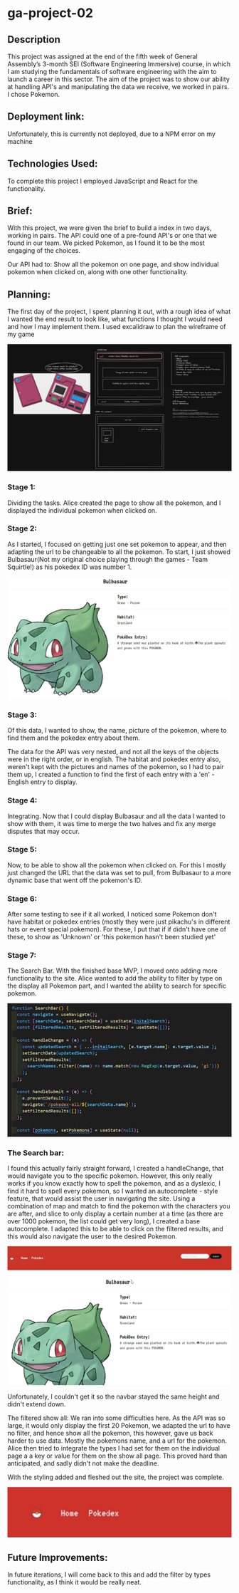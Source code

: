 # ga-project-02

## Description

This project was assigned at the end of the fifth week of General Assembly’s 3-month SEI (Software Engineering Immersive) course, in which I am studying the fundamentals of software engineering with the aim to launch a career in this sector. The aim of the project was to show our ability at handling API's and manipulating the data we receive, we worked in pairs. I chose Pokemon.

## Deployment link:
Unfortunately, this is currently not deployed, due to a NPM error on my machine

## Technologies Used: 
To complete this project I employed JavaScript and React for the functionality.

## Brief:
With this project, we were given the brief to build a index in two days, working in pairs. The API could one of a pre-found API's or one that we found in our team. We picked Pokemon, as I found it to be the most engaging of the choices.

Our API had to: Show all the pokemon on one page, and show individual pokemon when clicked on, along with one other functionality.

## Planning:
The first day of the project, I spent planning it out, with a rough idea of what I wanted the end result to look like, what functions I thought I would need and how I may implement them. I used excalidraw to plan the wireframe of my game

<img src="ReadMeAssets\readme-planning.png" >

### Stage 1: 
Dividing the tasks. Alice created the page to show all the pokemon, and I displayed the individual pokemon when clicked on.

### Stage 2: 
As I started, I focused on getting just one set pokemon to appear, and then adapting the url to be changeable to all the pokemon. To start, I just showed Bulbasaur(Not my original choice playing through the games - Team Squirtle!) as his pokedex ID was number 1. 

<img src="ReadMeAssets\bulbasaur.jpg" >

### Stage 3: 
Of this data, I wanted to show, the name, picture of the pokemon, where to find them and the pokedex entry about them.

The data for the API was very nested, and not all the keys of the objects were in the right order, or in english. The habitat and pokedex entry also, weren't kept with the pictures and names of the pokemon, so I had to pair them up, I created a function to find the first of each entry with a 'en' - English entry to display.

### Stage 4: 
Integrating. Now that I could display Bulbasaur and all the data I wanted to show with them, it was time to merge the two halves and fix any merge disputes that may occur.

### Stage 5: 
Now, to be able to show all the pokemon when clicked on. For this I mostly just changed the URL that the data was set to pull, from Bulbasaur to a more dynamic base that went off the pokemon's ID.

### Stage 6: 
After some testing to see if it all worked, I noticed some Pokemon don't have habitat or pokedex entries (mostly they were just pikachu's in different hats or event special pokemon). For these, I put that if if didn't have one of these, to show as 'Unknown' or 'this pokemon hasn't been studied yet'

### Stage 7: 
The Search Bar. With the finished base MVP, I moved onto adding more functionality to the site. Alice wanted to add the ability to filter by type on the display all Pokemon part, and I wanted the ability to search for specific pokemon.

<img src="ReadMeAssets\searchfunction.jpg" >

### The Search bar: 
I found this actually fairly straight forward, I created a handleChange, that would navigate you to the specific pokemon. However, this only really works if you know exactly how to spell the pokemon, and as a dyslexic, I find it hard to spell every pokemon, so I wanted an autocomplete - style feature, that would assist the user in navigating the site. Using a combination of map and match to find the pokemon with the characters you are after, and slice to only display a certain number at a time (as there are over 1000 pokemon, the list could get very long), I created a base autocomplete. I adapted this to be able to click on the filtered results, and this would also navigate the user to the desired Pokemon.

<img src="ReadMeAssets\searchbar-working.gif" >

Unfortunately, I couldn't get it so the navbar stayed the same height and didn't extend down.

The filtered show all: We ran into some difficulties here. As the API was so large, it would only display the first 20 Pokemon, we adapted the url to have no filter, and hence show all the pokemon, this however, gave us back harder to use data. Mostly the pokemons name, and a url for the pokemon. Alice then tried to integrate the types I had set for them on the individual page a a key or value for them on the show all page. This proved hard than anticipated, and sadly didn't not make the deadline.

With the styling added and fleshed out the site, the project was complete.

<img src="ReadMeAssets\Navbar-example.gif" >

## Future Improvements:
In future iterations, I will come back to this and add the filter by types functionality, as I think it would be really neat.